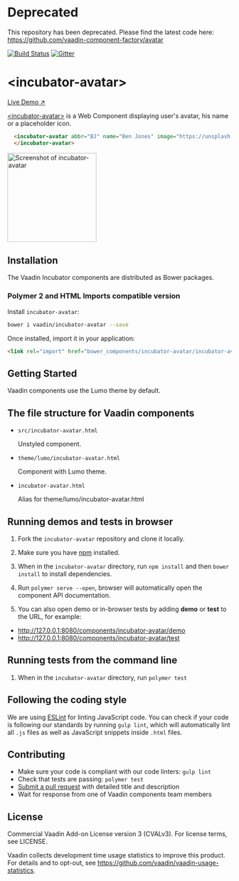 # Deprecated 
This repository has been deprecated. Please find the latest code here: 
https://github.com/vaadin-component-factory/avatar


[![Build Status](https://travis-ci.org/vaadin/incubator-avatar.svg?branch=master)](https://travis-ci.org/vaadin/incubator-avatar)
[![Gitter](https://badges.gitter.im/Join%20Chat.svg)](https://gitter.im/vaadin/web-components?utm_source=badge&utm_medium=badge&utm_campaign=pr-badge)

# &lt;incubator-avatar&gt;

[Live Demo ↗](https://incubator.app.fi/incubator-avatar-demo/index.html)

[&lt;incubator-avatar&gt;](https://vaadin.com/directory/component/vaadinincubator-avatar) is a Web Component displaying user's avatar, his name or a placeholder icon.

```html
  <incubator-avatar abbr="BJ" name="Ben Jones" image="https://unsplash.it/500/500?random">
  </incubator-avatar>
```

[<img src="https://raw.githubusercontent.com/vaadin/incubator-avatar/master/screenshot.png" width="200" alt="Screenshot of incubator-avatar">](https://vaadin.com/directory/component/vaadinincubator-avatar)


## Installation

The Vaadin Incubator components are distributed as Bower packages.

### Polymer 2 and HTML Imports compatible version

Install `incubator-avatar`:

```sh
bower i vaadin/incubator-avatar --save
```

Once installed, import it in your application:

```html
<link rel="import" href="bower_components/incubator-avatar/incubator-avatar.html">
```

## Getting Started

Vaadin components use the Lumo theme by default.

## The file structure for Vaadin components

- `src/incubator-avatar.html`

  Unstyled component.

- `theme/lumo/incubator-avatar.html`

  Component with Lumo theme.

- `incubator-avatar.html`

  Alias for theme/lumo/incubator-avatar.html


## Running demos and tests in browser

1. Fork the `incubator-avatar` repository and clone it locally.

1. Make sure you have [npm](https://www.npmjs.com/) installed.

1. When in the `incubator-avatar` directory, run `npm install` and then `bower install` to install dependencies.

1. Run `polymer serve --open`, browser will automatically open the component API documentation.

1. You can also open demo or in-browser tests by adding **demo** or **test** to the URL, for example:

  - http://127.0.0.1:8080/components/incubator-avatar/demo
  - http://127.0.0.1:8080/components/incubator-avatar/test


## Running tests from the command line

1. When in the `incubator-avatar` directory, run `polymer test`


## Following the coding style

We are using [ESLint](http://eslint.org/) for linting JavaScript code. You can check if your code is following our standards by running `gulp lint`, which will automatically lint all `.js` files as well as JavaScript snippets inside `.html` files.


## Contributing

  - Make sure your code is compliant with our code linters: `gulp lint`
  - Check that tests are passing: `polymer test`
  - [Submit a pull request](https://www.digitalocean.com/community/tutorials/how-to-create-a-pull-request-on-github) with detailed title and description
  - Wait for response from one of Vaadin components team members


## License

Commercial Vaadin Add-on License version 3 (CVALv3). For license terms, see LICENSE.

Vaadin collects development time usage statistics to improve this product. For details and to opt-out, see https://github.com/vaadin/vaadin-usage-statistics.
